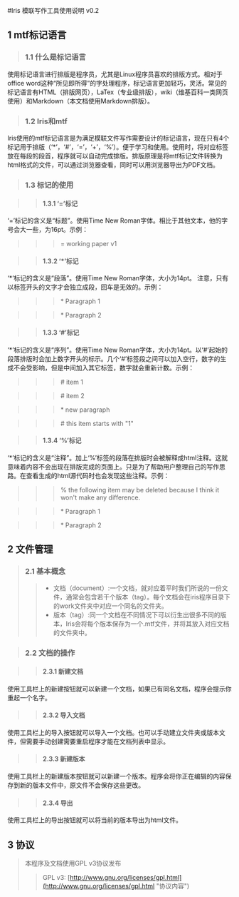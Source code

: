 #Iris 模联写作工具使用说明 v0.2 

## 1 mtf标记语言 ##

>### 1.1 什么是标记语言 ###
使用标记语言进行排版是程序员，尤其是Linux程序员喜欢的排版方式。相对于office word这种“所见即所得”的字处理程序，标记语言更加轻巧，灵活。常见的标记语言有HTML（排版网页），LaTex（专业级排版），wiki（维基百科一类网页使用）和Markdown（本文档使用Markdown排版）。

>### 1.2 Iris和mtf ###
Iris使用的mtf标记语言是为满足模联文件写作需要设计的标记语言，现在只有4个标记用于排版（‘*’，‘#’，‘=’，‘+’，‘%’）。便于学习和使用。使用时，将对应标签放在每段的段首，程序就可以自动完成排版。排版原理是将mtf标记文件转换为html格式的文件，可以通过浏览器查看，同时可以用浏览器导出为PDF文档。

>### 1.3 标记的使用 ###

>>#### 1.3.1 ‘=’标记 ####
‘=’标记的含义是“标题”。使用Time New Roman字体。相比于其他文本，他的字号会大一些，为16pt。示例：
>>> = working paper v1

>>#### 1.3.2 ‘*’标记 ####
‘*’标记的含义是“段落”。使用Time New Roman字体，大小为14pt。 注意，只有以标签开头的文字才会独立成段，回车是无效的。示例：
>>> \* Paragraph 1

>>> \* Paragraph 2

>>#### 1.3.3 ‘#’标记 ####
‘*’标记的含义是“序列”。使用Time New Roman字体，大小为14pt。以‘#’起始的段落排版时会加上数字开头的标示。几个‘#’标签段之间可以加入空行，数字的生成不会受影响，但是中间加入其它标签，数字就会重新计数。示例：
>>> \# item 1

>>> \# item 2

>>> \* new paragraph

>>> \# this item starts with "1"

>>#### 1.3.4 ‘%’标记 ####
‘*’标记的含义是“注释”。加上‘%’标签的段落在排版时会被解释成html注释。这就意味着内容不会出现在排版完成的页面上。只是为了帮助用户整理自己的写作思路。在查看生成的html源代码时也会发现这些注释。示例：
>>> \% the following item may be deleted because I think it won't make any difference. 

>>> \* Paragraph 1

>>> \* Paragraph 2

## 2 文件管理 ##

>### 2.1 基本概念 ###
>>+ 文档（document）:一个文档，就对应着平时我们所说的一份文件，通常会包含若干个版本（tag）。每个文档会在iris程序目录下的work文件夹中对应一个同名的文件夹。
>>+ 版本（tag）:同一个文档在不同情况下可以衍生出很多不同的版本，Iris会将每个版本保存为一个.mtf文件，并将其放入对应文档的文件夹中。
	 
>### 2.2 文档的操作 ###

>>#### 2.3.1 新建文档
使用工具栏上的新建按钮就可以新建一个文档，如果已有同名文档，程序会提示你重起一个名字。

>>#### 2.3.2 导入文档
使用工具栏上的导入按钮就可以导入一个文档。也可以手动建立文件夹或版本文件，但需要手动创建需要重启程序才能在文档列表中显示。

>>#### 2.3.3 新建版本
使用工具栏上的新建版本按钮就可以新建一个版本。程序会将你正在编辑的内容保存到新的版本文件中，原文件不会保存这些更改。

>>#### 2.3.4 导出
使用工具栏上的导出按钮就可以将当前的版本导出为html文件。

## 3 协议 ## 
>本程序及文档使用GPL v3协议发布
>>GPL v3: [http://www.gnu.org/licenses/gpl.html](http://www.gnu.org/licenses/gpl.html "协议内容")

